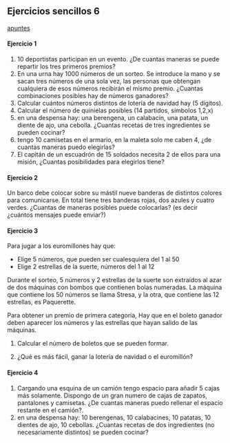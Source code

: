 ## Ejercicios sencillos 6

[apuntes](https://drive.google.com/open?id=13bNDS6c3sN3wVr0YrYo2i_Sy7xHwCHhu)


#### Ejercicio 1

1. 10 deportistas participan en un evento. ¿De cuantas maneras se puede repartir los tres primeros premios?
2. En una urna hay 1000 números de un sorteo. Se introduce la mano y se sacan tres números de una sola vez, las personas que obtengan cualquiera de esos números recibirán el mismo premio. ¿Cuantas combinaciones posibles hay de números ganadores?
3. Calcular cuántos números distintos de lotería de navidad hay (5 dígitos).
4. Calcular el número de quinielas posibles (14 partidos, símbolos 1,2,x)
5. en una despensa hay: una berengena, un calabacín, una patata, un diente de ajo, una cebolla. ¿Cuantas recetas de tres ingredientes se pueden cocinar?
6. tengo 10 camisetas en el armario, en la maleta solo me caben 4, ¿de cuantas maneras puedo elegirlas?
7. El capitán de un escuadrón de 15 soldados necesita 2 de ellos para una misión, ¿Cuantas posibilidades para elegirlos tiene?

#### Ejercicio 2
Un barco debe colocar sobre su mástil nueve banderas de distintos colores para comunicarse. En total tiene tres banderas rojas, dos azules y cuatro verdes. ¿Cuantas de maneras posibles puede colocarlas? (es decir ¿cuántos mensajes puede enviar?)


#### Ejercicio 3
Para jugar a los euromillones hay que:
- Elige 5 números, que pueden ser cualesquiera del 1 al 50
- Elige 2 estrellas de la suerte, números del 1 al 12
  
Durante el sorteo, 5 números y 2 estrellas de la suerte son extraídos al azar de dos máquinas con bombos que contienen bolas numeradas. La máquina que contiene los 50 números se llama Stresa, y la otra, que contiene las 12 estrellas, es Paquerette.

Para obtener un premio de primera categoría, Hay que en el boleto ganador deben aparecer los números y las estrellas que hayan salido de las máquinas.

1. Calcular el número de boletos que se pueden formar.

2. ¿Qué es más fácil, ganar la lotería de navidad o el euromillón?

#### Ejercicio 4
1. Cargando una esquina de un camión tengo espacio para añadir 5 cajas más solamente. Dispongo de un gran numero de cajas de zapatos, pantalones y camisetas. ¿De cuantas maneras puedo rellenar el espacio restante en el camión?. 
2. en una despensa hay: 10 berengenas, 10 calabacines, 10 patatas, 10 dientes de ajo, 10 cebollas. ¿Cuantas recetas de dos ingredientes (no necesariamente distintos) se pueden cocinar?

<!--
id: ejercicios_estadistica_20191117
tags: estadistica, teaching, ejercicios
title: Ejercicios sencillos 2019-11-17
date: 17/11/2019
-->

<!--
1. variaciones sin rep v_10,3
2. combinaciones sin rep. c1000,3
3. vr_14,3
4. vr_10,5
5. combinaciones sin rep. c5,3
6. combinaciones sin rep c10,4
7. combinaciones sin rep c15,2

ejercicio2
1. p^9_3,2,4

ejercicio3
c50,5 * c12,2

ejercicio4
combianciones con rep cr_5,3

nchoosek(50,5)*nchoosek(12,2)
ans =  139838160

-->
